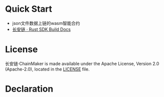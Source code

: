 # Quick Start
- json文件数据上链的wasm智能合约
- [长安链 · Rust SDK Build Docs](https://docs.chainmaker.org.cn/dev/%E6%99%BA%E8%83%BD%E5%90%88%E7%BA%A6.html#rust "长安链 · ChainMaker Docs")

# License

长安链·ChainMaker is made available under the Apache License, Version 2.0 (Apache-2.0), located in the [LICENSE](./LICENSE) file.

# Declaration

